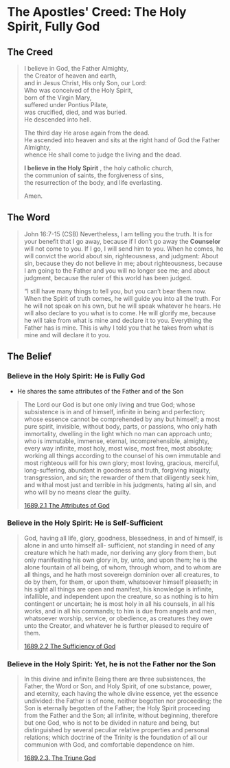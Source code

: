 # The Apostles' Creed: The Holy Spirit, Fully God

## The Creed

>I believe in God, the Father Almighty,  
>the Creator of heaven and earth,  
>and in Jesus Christ, His only Son, our Lord:  
>Who was conceived of the Holy Spirit,  
>born of the Virgin Mary,  
>suffered under Pontius Pilate,  
>was crucified, died, and was buried.  
>He descended into hell.  
>  
>The third day He arose again from the dead.  
>He ascended into heaven and sits at the right hand of God the Father Almighty,  
>whence He shall come to judge the living and the dead.  
>  
><bgy> **I believe in the Holy Spirit** </bgy>, the holy catholic church,  
>the communion of saints, the forgiveness of sins,  
>the resurrection of the body, and life everlasting.  
>  
>Amen.

## The Word

>John 16:7-15 (CSB) Nevertheless, I am telling you the truth. It is for your benefit that I go away, because if I don’t go away the **Counselor** will not come to you. If I go, I will send him to you. When he comes, he will convict the world about sin, righteousness, and judgment: About sin, because they do not believe in me; about righteousness, because I am going to the Father and you will no longer see me; and about judgment, because the ruler of this world has been judged.
>
>“I still have many things to tell you, but you can’t bear them now. When the Spirit of truth comes, he will guide you into all the truth. For he will not speak on his own, but he will speak whatever he hears. He will also declare to you what is to come. He will glorify me, because he will take from what is mine and declare it to you. Everything the Father has is mine. This is why I told you that he takes from what is mine and will declare it to you.

## The Belief

### Believe in the Holy Spirit: He is Fully God

- He shares the same attributes of the Father and of the Son

>The Lord our God is but one only living and true God; whose subsistence is in and of himself, infinite in being and perfection; whose essence cannot be comprehended by any but himself; a most pure spirit, invisible, without body, parts, or passions, who only hath immortality, dwelling in the light which no man can approach unto; who is immutable, immense, eternal, incomprehensible, almighty, every way infinite, most holy, most wise, most free, most absolute; working all things according to the counsel of his own immutable and most righteous will for his own glory; most loving, gracious, merciful, long-suffering, abundant in goodness and truth, forgiving iniquity, transgression, and sin; the rewarder of them that diligently seek him, and withal most just and terrible in his judgments, hating all sin, and who will by no means clear the guilty.
>
>[1689.2.1 The Attributes of God](https://theologic.us/posts/confession-1689/1689-2-1-the-attributes-of-god/)

### Believe in the Holy Spirit: He is Self-Sufficient

>God, having all life, glory, goodness, blessedness, in and of himself, is alone in and unto himself all- sufficient, not standing in need of any creature which he hath made, nor deriving any glory from them, but only manifesting his own glory in, by, unto, and upon them; he is the alone fountain of all being, of whom, through whom, and to whom are all things, and he hath most sovereign dominion over all creatures, to do by them, for them, or upon them, whatsoever himself pleaseth; in his sight all things are open and manifest, his knowledge is infinite, infallible, and independent upon the creature, so as nothing is to him contingent or uncertain; he is most holy in all his counsels, in all his works, and in all his commands; to him is due from angels and men, whatsoever worship, service, or obedience, as creatures they owe unto the Creator, and whatever he is further pleased to require of them.
>
>[1689.2.2 The Sufficiency of God](https://theologic.us/posts/confession-1689/1689-2-2-the-sufficiency-of-god/)

### Believe in the Holy Spirit: Yet, he is not the Father nor the Son

>In this divine and infinite Being there are three subsistences, the Father, the Word or Son, and Holy Spirit, of one substance, power, and eternity, each having the whole divine essence, yet the essence undivided: the Father is of none, neither begotten nor proceeding; the Son is eternally begotten of the Father; the Holy Spirit proceeding from the Father and the Son; all infinite, without beginning, therefore but one God, who is not to be divided in nature and being, but distinguished by several peculiar relative properties and personal relations; which doctrine of the Trinity is the foundation of all our communion with God, and comfortable dependence on him.
>
>[1689.2.3. The Triune God](https://theologic.us/posts/confession-1689/1689-2-3-the-triune-god/)


